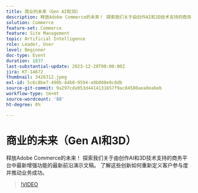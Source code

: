 ```yaml
---
title: 商业的未来（Gen AI和3D）
description: 释放Adobe Commerce的未来！ 探索我们关于由创作AI和3D技术支持的商务平台中最新增强功能的最新前沿演示文稿。 了解这些创新如何重新定义客户参与度并推动业务成功。
solution: Commerce
feature-set: Commerce
feature: Site Management
topic: Artificial Intelligence
role: Leader, User
level: Beginner
doc-type: Event
duration: 1837
last-substantial-update: 2023-12-20T00:00:00Z
jira: KT-14672
thumbnail: 3426312.jpeg
exl-id: 5c6c8be7-490b-44b0-9594-a9b008e0c8db
source-git-commit: 9a297cda953d4414131657f9ac84580aea0eabeb
workflow-type: tm+mt
source-wordcount: '88'
ht-degree: 0%

---
```


# 商业的未来（Gen AI和3D）

释放Adobe Commerce的未来！ 探索我们关于由创作AI和3D技术支持的商务平台中最新增强功能的最新前沿演示文稿。 了解这些创新如何重新定义客户参与度并推动业务成功。

>[!VIDEO](https://video.tv.adobe.com/v/3426312/?learn=on)
